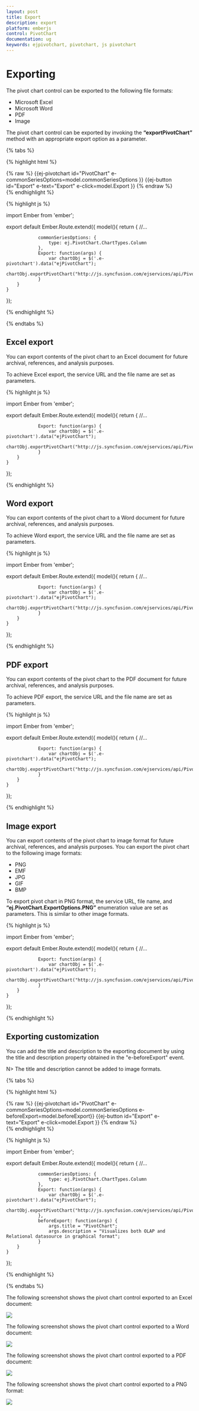 ```yaml
---
layout: post
title: Export
description: export
platform: emberjs
control: PivotChart
documentation: ug
keywords: ejpivotchart, pivotchart, js pivotchart
---
```


# Exporting

The pivot chart control can be exported to the following file formats:

* Microsoft Excel
* Microsoft Word
* PDF
* Image

The pivot chart control can be exported by invoking the **“exportPivotChart”** method with an appropriate export option as a parameter.

{% tabs %}

{% highlight html %}
	<div class="e-control">
	{% raw %}
	{{ej-pivotchart id="PivotChart" e-commonSeriesOptions=model.commonSeriesOptions }}
    {{ej-button id="Export" e-text="Export" e-click=model.Export }}
	{% endraw %}
	</div>
{% endhighlight %}

{% highlight js %}

import Ember from 'ember';

export default Ember.Route.extend({
   model(){
    return {
                //...
                
                commonSeriesOptions: {
					type: ej.PivotChart.ChartTypes.Column
				},
                Export: function(args) {
                    var chartObj = $('.e-pivotchart').data("ejPivotChart");
                    chartObj.exportPivotChart("http://js.syncfusion.com/ejservices/api/PivotChart/Olap/ExcelExport","fileName");
                }
        }
    }
});

{% endhighlight %}

{% endtabs %}

## Excel export

You can export contents of the pivot chart to an Excel document for future archival, references, and analysis purposes.

To achieve Excel export, the service URL and the file name are set as parameters.

{% highlight js %}

import Ember from 'ember';

export default Ember.Route.extend({
   model(){
    return {
                //...
                
                Export: function(args) {
                    var chartObj = $('.e-pivotchart').data("ejPivotChart");
                    chartObj.exportPivotChart("http://js.syncfusion.com/ejservices/api/PivotChart/Olap/ExcelExport","fileName");
                }
        }
    }
});

{% endhighlight %}

## Word export

You can export contents of the pivot chart to a Word document for future archival, references, and analysis purposes.

To achieve Word export, the service URL and the file name are set as parameters.

{% highlight js %}

import Ember from 'ember';

export default Ember.Route.extend({
   model(){
    return {
                //...
                
                Export: function(args) {
                    var chartObj = $('.e-pivotchart').data("ejPivotChart");
                    chartObj.exportPivotChart("http://js.syncfusion.com/ejservices/api/PivotChart/Olap/WordExport","fileName");
                }
        }
    }
});

{% endhighlight %}

## PDF export

You can export contents of the pivot chart to the PDF document for future archival, references, and analysis purposes.

To achieve PDF export, the service URL and the file name are set as parameters.

{% highlight js %}

import Ember from 'ember';

export default Ember.Route.extend({
   model(){
    return {
                //...
                
                Export: function(args) {
                    var chartObj = $('.e-pivotchart').data("ejPivotChart");
                    chartObj.exportPivotChart("http://js.syncfusion.com/ejservices/api/PivotChart/Olap/PDFExport","fileName");
                }
        }
    }
});

{% endhighlight %}

## Image export

You can export contents of the pivot chart to image format for future archival, references, and analysis purposes. You can export the pivot chart to the following image formats:

* PNG
* EMF
* JPG
* GIF
* BMP

To export pivot chart in PNG format, the service URL, file name, and **“ej.PivotChart.ExportOptions.PNG”** enumeration value are set as parameters. This is similar to other image formats.

{% highlight js %}

import Ember from 'ember';

export default Ember.Route.extend({
   model(){
    return {
                //...
                
                Export: function(args) {
                    var chartObj = $('.e-pivotchart').data("ejPivotChart");
                    chartObj.exportPivotChart("http://js.syncfusion.com/ejservices/api/PivotChart/Olap/ImageExport","fileName","png");
                }
        }
    }
});

{% endhighlight %}

## Exporting customization

You can add the title and description to the exporting document by using the title and description property obtained in the "e-beforeExport" event.

N> The title and description cannot be added to image formats.

{% tabs %}

{% highlight html %}
	<div class="e-control">
	{% raw %}
	{{ej-pivotchart id="PivotChart" e-commonSeriesOptions=model.commonSeriesOptions e-beforeExport=model.beforeExport}}
    {{ej-button id="Export" e-text="Export" e-click=model.Export }}
	{% endraw %}
	</div>
{% endhighlight %}

{% highlight js %}

import Ember from 'ember';

export default Ember.Route.extend({
   model(){
    return {
                //...
                
                commonSeriesOptions: {
					type: ej.PivotChart.ChartTypes.Column
				},
                Export: function(args) {
                    var chartObj = $('.e-pivotchart').data("ejPivotChart");
                    chartObj.exportPivotChart("http://js.syncfusion.com/ejservices/api/PivotChart/Olap/ExcelExport","fileName");
                },
                beforeExport: function(args) {
                    args.title = "PivotChart";
                    args.description = "Visualizes both OLAP and Relational datasource in graphical format";
                }
        }
    }
});

{% endhighlight %}

{% endtabs %}

The following screenshot shows the pivot chart control exported to an Excel document:

![](Export_images/Export_ExcelClient.png)

The following screenshot shows the pivot chart control exported to a Word document:

![](Export_images/Export_WordClient.png)

The following screenshot shows the pivot chart control exported to a PDF document:

![](Export_images/Export_PDFClient.png)

The following screenshot shows the pivot chart control exported to a PNG format:

![](Export_images/Export_PNGClient.png)